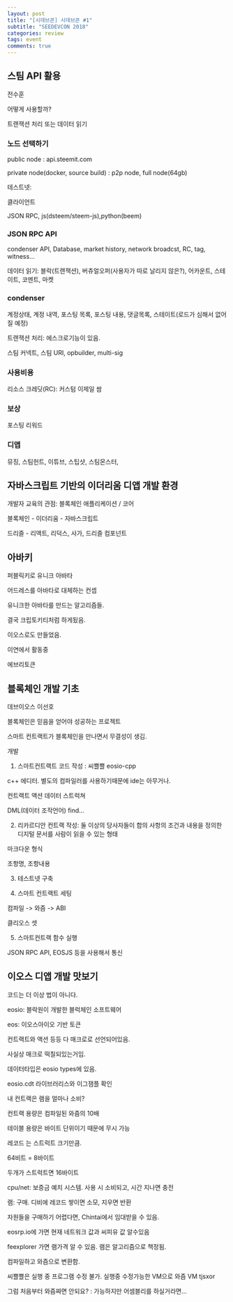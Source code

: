 ```yaml
---
layout: post
title: "[시데브콘] 시데브콘 #1"
subtitle: "SEEDEVCON 2018"
categories: review
tags: event
comments: true
---
```


## 스팀 API 활용

전수훈

어떻게 사용할까?

트랜잭션 처리 또는 데이터 읽기

### 노드 선택하기

public node : api.steemit.com

private node(docker, source build) : p2p node, full node(64gb)

테스트넷:

클라이언트

JSON RPC, js(dsteem/steem-js),python(beem)

### JSON RPC API

condenser API, Database, market history, network broadcst, RC, tag, witness...

데이터 읽기: 블락(트랜잭션), 버츄얼오퍼(사용자가 따로 날리지 않은?), 어카운트, 스테이트, 코멘트, 마켓

### condenser

계정상태, 계정 내역, 포스팅 목록, 포스팅 내용, 댓글목록, 스테이트(로드가 심해서 없어질 예정)

트랜잭션 처리: 에스크로기능이 있음.

스팀 커넥트, 스팀 URI, opbuilder, multi-sig

### 사용비용

리소스 크레딧(RC): 커스텀 이제일 쌈

### 보상

포스팅 리워드

### 디앱

뮤징, 스팀헌트, 이튜브, 스팁샷, 스팀몬스터,

## 자바스크립트 기반의 이더리움 디앱 개발 환경

개발자 교육의 관점: 블록체인 애플리케이션 / 코어

블록체인 - 이더리움 - 자바스크립트

드리즐 - 리액트, 리덕스, 사가, 드리즐 컴포넌트

## 아바키

퍼블릭키로 유니크 아바타

어드레스를 아바타로 대체하는 컨셉

유니크한 아바타를 만드는 알고리즘들.

결국 크립토키티처럼 하게됬음.

이오스로도 만들었음.

이연에서 활동중

에브리토큰

## 블록체인 개발 기초

데브이오스 이선호

블록체인은 믿음을 얻어야 성공하는 프로젝트

스마트 컨트랙트가 블록체인을 만나면서 무결성이 생김.

개발

1. 스마트컨트랙트 코드 작성 : 씨쁠쁠 eosio-cpp

c++ 에디터. 별도의 컴파일러를 사용하기때문에 ide는 아무거나.

컨트랙트 액션 데이터 스트럭쳐

DML(데이터 조작언어) find...

2. 리카르디안 컨트랙 작성: 둘 이상의 당사자들이 합의 사항의 조건과 내용을 정의한 디지털 문서를 사람이 읽을 수 있는 형태

마크다운 형식

조항명, 조항내용

3. 테스트넷 구축

4. 스마트 컨트랙트 세팅

컴파일 -> 와즘 -> ABI

클리오스 셋

5. 스마트컨트랙 함수 실행

JSON RPC API, EOSJS 등을 사용해서 통신

## 이오스 디앱 개발 맛보기

코드는 더 이상 법이 아니다.

eosio: 블락원이 개발한 블럭체인 소프트웨어

eos: 이오스아이오 기반 토큰

컨트랙트와 액션 등등 다 매크로로 선언되어있음.

사실상 매크로 떡칠되있는거임.

데이터타입은 eosio types에 있음.

eosio.cdt 라이브러리스와 이그잼플 확인

내 컨트랙은 램을 얼마나 소비?

컨트랙 용량은 컴파일된 와즘의 10배

테이블 용량은 바이트 단위이기 때문에 무시 가능

레코드 는 스트럭트 크기만큼.

64비트 = 8바이트

두개가 스트럭트면 16바이트

cpu/net: 보증금 예치 시스템. 사용 시 소비되고, 시간 지나면 충전

램: 구매. 디비에 레코드 쌓이면 소모, 지우면 반환

자원들을 구매하기 어렵다면, Chintai에서 임대받을 수 있음.

eosrp.io에 가면 현재 네트워크 값과 씨피유 값 알수있음

feexplorer 가면 램가격 알 수 있음. 램은 알고리즘으로 책정됨.

컴파일하고 와즘으로 변환함.

씨쁠쁠은 실행 중 프로그램 수정 불가. 실행중 수정가능한 VM으로 와즘 VM tjsxor

그럼 처음부터 와즘짜면 안되요? : 가능하지만 어셈블리를 하실거라면...
